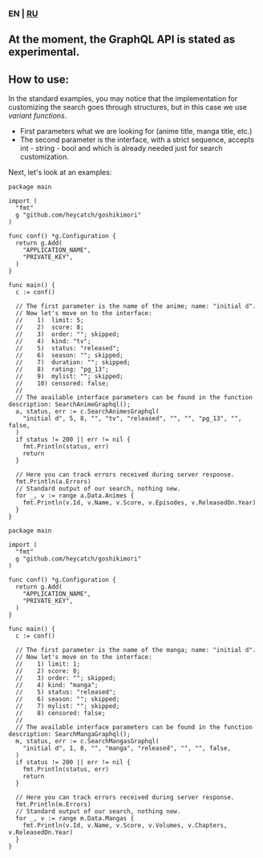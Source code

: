 ### EN | [RU](https://github.com/heycatch/goshikimori/blob/master/graphql/README_ru.md)

## At the moment, the GraphQL API is stated as experimental.

## How to use:
In the standard examples, you may notice that the implementation for customizing the
search goes through structures, but in this case we use *variant functions*.
- First parameters what we are looking for (anime title, manga title, etc.)
- The second parameter is the interface, with a strict sequence,
  accepts int - string - bool and which is already needed just for search customization.

Next, let's look at an examples:
```golang
package main

import (
  "fmt"
  g "github.com/heycatch/goshikimori"
)

func conf() *g.Configuration {
  return g.Add(
    "APPLICATION_NAME",
    "PRIVATE_KEY",
  )
}

func main() {
  c := conf()

  // The first parameter is the name of the anime; name: "initial d".
  // Now let's move on to the interface:
  //    1)  limit: 5;
  //    2)  score: 8;
  //    3)  order: ""; skipped;
  //    4)  kind: "tv";
  //    5)  status: "released";
  //    6)  season: ""; skipped;
  //    7)  duration: ""; skipped;
  //    8)  rating: "pg_13";
  //    9)  mylist: ""; skipped;
  //    10) censored: false;
  //
  // The available interface parameters can be found in the function description: SearchAnimeGraphql();
  a, status, err := c.SearchAnimesGraphql(
    "initial d", 5, 8, "", "tv", "released", "", "", "pg_13", "", false,
  )
  if status != 200 || err != nil {
    fmt.Println(status, err)
    return
  }

  // Here you can track errors received during server response.
  fmt.Println(a.Errors)
  // Standard output of our search, nothing new.
  for _, v := range a.Data.Animes {
    fmt.Println(v.Id, v.Name, v.Score, v.Episodes, v.ReleasedOn.Year)
  }
}
```
```golang
package main

import (
  "fmt"
  g "github.com/heycatch/goshikimori"
)

func conf() *g.Configuration {
  return g.Add(
    "APPLICATION_NAME",
    "PRIVATE_KEY",
  )
}

func main() {
  c := conf()

  // The first parameter is the name of the manga; name: "initial d".
  // Now let's move on to the interface:
  //    1) limit: 1;
  //    2) score: 8;
  //    3) order: ""; skipped;
  //    4) kind: "manga";
  //    5) status: "released";
  //    6) season: ""; skipped;
  //    7) mylist: ""; skipped;
  //    8) censored: false;
  //
  // The available interface parameters can be found in the function description: SearchMangaGraphql();
  m, status, err := c.SearchMangasGraphql(
    "initial d", 1, 8, "", "manga", "released", "", "", false,
  )
  if status != 200 || err != nil {
    fmt.Println(status, err)
    return
  }

  // Here you can track errors received during server response.
  fmt.Println(m.Errors)
  // Standard output of our search, nothing new.
  for _, v := range m.Data.Mangas {
    fmt.Println(v.Id, v.Name, v.Score, v.Volumes, v.Chapters, v.ReleasedOn.Year)
  }
}
```
